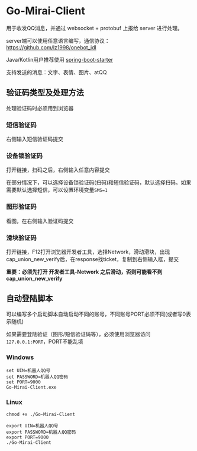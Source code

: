 # Go-Mirai-Client

用于收发QQ消息，并通过 websocket + protobuf 上报给 server 进行处理。

server端可以使用任意语言编写，通信协议：https://github.com/lz1998/onebot_idl

Java/Kotlin用户推荐使用 [spring-boot-starter](https://github.com/protobufbot/pbbot-spring-boot-starter)

支持发送的消息：文字、表情、图片、atQQ

## 验证码类型及处理方法

处理验证码时必须用到浏览器

### 短信验证码

右侧输入短信验证码提交

### 设备锁验证码

打开链接，扫码之后，右侧输入任意内容提交

在部分情况下，可以选择设备锁验证码(扫码)和短信验证码，默认选择扫码。如果需要默认选择短信，可以设置环境变量`SMS=1`

### 图形验证码

看图，在右侧输入验证码提交

### 滑块验证码

打开链接，F12打开浏览器开发者工具，选择Network，滑动滑块，出现cap_union_new_verify后，在response找ticket，复制到右侧输入框，提交

**重要：必须先打开 开发者工具-Network 之后滑动，否则可能看不到cap_union_new_verify**


## 自动登陆脚本

可以编写多个启动脚本自动启动不同的账号，不同账号PORT必须不同(或者写0表示随机)

如果需要登陆验证（图形/短信验证码等），必须使用浏览器访问`127.0.0.1:PORT`，PORT不能乱填

### Windows

```shell
set UIN=机器人QQ号
set PASSWORD=机器人QQ密码
set PORT=9000
Go-Mirai-Client.exe
```

### Linux
```shell
chmod +x ./Go-Mirai-Client

export UIN=机器人QQ号
export PASSWORD=机器人QQ密码
export PORT=9000
./Go-Mirai-Client
```